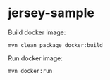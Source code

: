 # jersey-sample
Build docker image: 
```
mvn clean package docker:build
```

Run docker image:
```
mvn docker:run
```